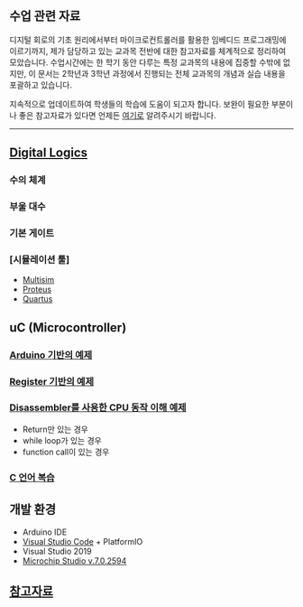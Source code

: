 ## 수업 관련 자료
디지털 회로의 기초 원리에서부터 마이크로컨트롤러를 활용한 임베디드 프로그래밍에 이르기까지, 제가 담당하고 있는 교과목 전반에 대한 참고자료를 체계적으로 정리하여 모았습니다. 수업시간에는 한 학기 동안 다루는 특정 교과목의 내용에 집중할 수밖에 없지만, 이 문서는 2학년과 3학년 과정에서 진행되는 전체 교과목의 개념과 실습 내용을 포괄하고 있습니다.  

지속적으로 업데이트하여 학생들의 학습에 도움이 되고자 합니다. 보완이 필요한 부분이나 좋은 참고자료가 있다면 언제든 [여기로](mailto:sckim@hknu.ac.kr) 알려주시기 바랍니다. 
***

## [Digital Logics](/Digital_Logics)
### 수의 체계
### 부울 대수
### 기본 게이트
### [시뮬레이션 툴]
+ [Multisim](/Digital_Logics/Multisim/)
+ [Proteus](/Digital_Logics/Proteus/)
+ [Quartus](/Digital_Logics/Quartus_schematics/)

## uC (Microcontroller)
### [Arduino 기반의 예제](/Arduino_Examples)
### [Register 기반의 예제](/uC_Examples)
### [Disassembler를 사용한 CPU 동작 이해 예제](/MicrochipStudio)
+ Return만 있는 경우
+ while loop가 있는 경우
+ function call이 있는 경우

### [C 언어 복습](/VS2019)

## 개발 환경
+ Arduino IDE
+ [Visual Studio Code](https://code.visualstudio.com/download) + PlatformIO
+ Visual Studio 2019
+ [Microchip Studio v.7.0.2594](https://www.microchip.com/en-us/tools-resources/develop/microchip-studio#Downloads)

## [참고자료](References.md)
